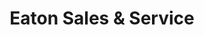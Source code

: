 ---
title: "Eaton Sales & Service"
url: /grand-junction/eaton-sales-und-service/
shop: Baustoffe
---
